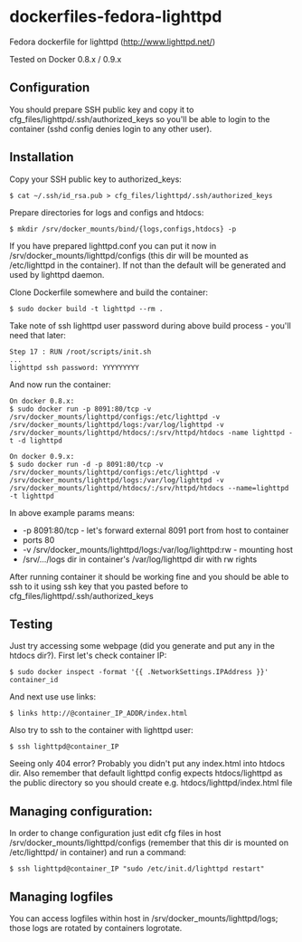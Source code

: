 dockerfiles-fedora-lighttpd
========================

Fedora dockerfile for lighttpd (http://www.lighttpd.net/)

Tested on Docker 0.8.x / 0.9.x


Configuration
-----

You should prepare SSH public key and copy it to cfg_files/lighttpd/.ssh/authorized_keys so you'll be able to login to the container (sshd config denies login to any
other user).

Installation
-----

Copy your SSH public key to authorized_keys:

    $ cat ~/.ssh/id_rsa.pub > cfg_files/lighttpd/.ssh/authorized_keys

Prepare directories for logs and configs and htdocs:

    $ mkdir /srv/docker_mounts/bind/{logs,configs,htdocs} -p

If you have prepared lighttpd.conf you can put it now in
/srv/docker_mounts/lighttpd/configs (this dir will be mounted as 
/etc/lighttpd in the container). If not than the default will be generated and
used by lighttpd daemon.

Clone Dockerfile somewhere and build the container:

    $ sudo docker build -t lighttpd --rm .

Take note of ssh lighttpd user password during above build process - you'll
need that later:

    Step 17 : RUN /root/scripts/init.sh
    ...
    lighttpd ssh password: YYYYYYYYY

And now run the container:

    On docker 0.8.x:
    $ sudo docker run -p 8091:80/tcp -v /srv/docker_mounts/lighttpd/configs:/etc/lighttpd -v /srv/docker_mounts/lighttpd/logs:/var/log/lighttpd -v /srv/docker_mounts/lighttpd/htdocs/:/srv/httpd/htdocs -name lighttpd -t -d lighttpd

    On docker 0.9.x:
    $ sudo docker run -d -p 8091:80/tcp -v /srv/docker_mounts/lighttpd/configs:/etc/lighttpd -v /srv/docker_mounts/lighttpd/logs:/var/log/lighttpd -v /srv/docker_mounts/lighttpd/htdocs/:/srv/httpd/htdocs --name=lighttpd -t lighttpd

In above example params means:

* -p 8091:80/tcp - let's forward external 8091 port from host to container
* ports 80
* -v /srv/docker_mounts/lighttpd/logs:/var/log/lighttpd:rw - mounting host
* /srv/.../logs dir in container's /var/log/lighttpd dir with rw rights

After running container it should be working fine and you should be able to ssh
to it using ssh key that you pasted before to cfg_files/lighttpd/.ssh/authorized_keys

Testing
-----

Just try accessing some webpage (did you generate and put any in the htdocs
dir?). First let's check container IP:

    $ sudo docker inspect -format '{{ .NetworkSettings.IPAddress }}' container_id

And next use use links:

    $ links http://@container_IP_ADDR/index.html

Also try to ssh to the container with lighttpd user:

    $ ssh lighttpd@container_IP

Seeing only 404 error? Probably you didn't put any index.html into htdocs dir.
Also remember that default lighttpd config expects htdocs/lighttpd as the
public directory so you should create e.g. htdocs/lighttpd/index.html file

Managing configuration:
-----

In order to change configuration just edit cfg files in host
/srv/docker_mounts/lighttpd/configs (remember that this dir is mounted on
/etc/lighttpd/ in container) and run a command:

    $ ssh lighttpd@container_IP "sudo /etc/init.d/lighttpd restart"

Managing logfiles
-----

You can access logfiles within host in /srv/docker_mounts/lighttpd/logs; those logs
are rotated by containers logrotate.
